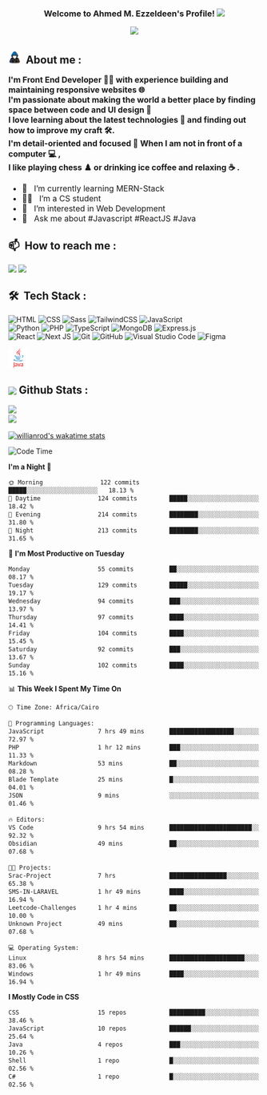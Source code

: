 <h3 align="center">
  Welcome to Ahmed M. Ezzeldeen's Profile!
  <img src="https://media.giphy.com/media/hvRJCLFzcasrR4ia7z/giphy.gif" width="28">
</h3>

<!-- Typing SVG by DenverCoder1 - https://github.com/DenverCoder1/readme-typing-svg -->
<p align="center">
  <a href="https://github.com/DenverCoder1/readme-typing-svg"><img src="https://readme-typing-svg.herokuapp.com/?lines=I'm%20Junior%20Software%20Engineer%20👨‍💻;I'm%20Front-End%20developer;Always%20learning%20new%20things&font=Fira%20Code&center=true&width=440&height=45&color=2196f3&vCenter=true&size=24"></a>
</p>

## <img src ="https://github.com/0xAbdulKhalid/0xAbdulKhalid/raw/main/assets/mdImages/about_me.gif" width=25px> &nbsp;About me :

<p Style="font-size:16px; font-weight:bold; ">
I'm Front End Developer 🧑‍💻 with experience building and maintaining responsive websites 🌐<br>
I'm passionate about making the world a better place by finding space between code and UI design 🎨<br>
I love learning about the latest technologies 🚀 and finding out how to improve my craft 🛠️.<br> I'm detail-oriented and focused 🤏 
When I am not in front of a computer 💻️ ,<br> I like playing chess ♟️ or drinking ice coffee and relaxing ☕️ .
</p>

<ul style="font-size:16px">
<li>🌱 &nbsp; I’m currently learning MERN-Stack</li>
<li>👨‍💻 &nbsp; I’m a CS student</li>
<li>👀 &nbsp; I’m interested in Web Development</li>
<li>💬 &nbsp; Ask me about #Javascript #ReactJS #Java</li>
</ul>

## 📫 &nbsp;How to reach me :

<a href="https://www.linkedin.com/in/ahmed3zzeldeen/" target="_blank"><img src="https://img.shields.io/badge/-Ahmed%20M.%20Ezzeldeen-0077B5?style=for-the-badge&logo=Linkedin&logoColor=white"/></a>
<a href="https://telegram.me/Ahmed3zzeldeen" target="_blank"><img src="https://img.shields.io/badge/-Ahmed%20M.%20Ezzeldeen-0077B5?style=for-the-badge&logo=Telegram&logoColor=white"/></a>

## 🛠 &nbsp;Tech Stack :

![HTML](https://img.shields.io/badge/HTML5-E34F26?style=for-the-badge&logo=html5&logoColor=white) ![CSS](https://img.shields.io/badge/CSS3-1572B6?style=for-the-badge&logo=css3&logoColor=white) ![Sass](https://img.shields.io/badge/Sass-CC6699?style=for-the-badge&logo=sass&logoColor=white) ![TailwindCSS](https://img.shields.io/badge/tailwindcss-%2338B2AC.svg?style=for-the-badge&logo=tailwind-css&logoColor=white) ![JavaScript](https://img.shields.io/badge/JavaScript-323330?style=for-the-badge&logo=javascript&logoColor=F7DF1E) </br> ![Python](https://img.shields.io/badge/Python-FFD43B?style=for-the-badge&logo=python&logoColor=blue) ![PHP](https://img.shields.io/badge/PHP-777BB4?style=for-the-badge&logo=php&logoColor=white) ![TypeScript](https://img.shields.io/badge/typescript-%23007ACC.svg?style=for-the-badge&logo=typescript&logoColor=white) ![MongoDB](https://img.shields.io/badge/MongoDB-%234ea94b.svg?style=for-the-badge&logo=mongodb&logoColor=white) ![Express.js](https://img.shields.io/badge/express.js-%23404d59.svg?style=for-the-badge&logo=express&logoColor=%2361DAFB) </br> ![React](https://img.shields.io/badge/react-%2320232a.svg?style=for-the-badge&logo=react&logoColor=%2361DAFB) ![Next JS](https://img.shields.io/badge/Next-black?style=for-the-badge&logo=next.js&logoColor=white) ![Git](https://img.shields.io/badge/GIT-E44C30?style=for-the-badge&logo=git&logoColor=white) ![GitHub](https://img.shields.io/badge/GitHub-100000?style=for-the-badge&logo=github&logoColor=white) ![Visual Studio Code](https://img.shields.io/badge/VSCode-0078D4?style=for-the-badge&logo=visual%20studio%20code&logoColor=white) ![Figma](https://img.shields.io/badge/figma-%23F24E1E.svg?style=for-the-badge&logo=figma&logoColor=white)&nbsp;

<a href="https://www.java.com" target="_blank"> <img src="https://raw.githubusercontent.com/devicons/devicon/master/icons/java/java-original-wordmark.svg" alt="java" width="40" height="40"/></a>

<!-- ![Figma](https://img.shields.io/badge/figma-05122A.svg?style=for-the-badge&logo=figma&logoColor=white) -->

## <img src = "https://media.giphy.com/media/iY8CRBdQXODJSCERIr/giphy.gif" align="center" width ="30px"> Github Stats :

![](https://github-readme-stats.vercel.app/api?username=Ahmed3zzeldeen&theme=tokyonight&hide_border=false&include_all_commits=false&count_private=false)<br/>
![](https://github-readme-streak-stats.herokuapp.com/?user=Ahmed3zzeldeen&theme=tokyonight&hide_border=false)<br/>

[![willianrod's wakatime stats](https://github-readme-stats.vercel.app/api/wakatime?username=ahmed3zzeldeen&layout=compact)](https://github.com/anuraghazra/github-readme-stats)

<!--START_SECTION:waka-->
![Code Time](http://img.shields.io/badge/Code%20Time-835%20hrs%2042%20mins-blue)

**I'm a Night 🦉** 

```text
🌞 Morning                122 commits         █████░░░░░░░░░░░░░░░░░░░░   18.13 % 
🌆 Daytime                124 commits         █████░░░░░░░░░░░░░░░░░░░░   18.42 % 
🌃 Evening                214 commits         ████████░░░░░░░░░░░░░░░░░   31.80 % 
🌙 Night                  213 commits         ████████░░░░░░░░░░░░░░░░░   31.65 % 
```
📅 **I'm Most Productive on Tuesday** 

```text
Monday                   55 commits          ██░░░░░░░░░░░░░░░░░░░░░░░   08.17 % 
Tuesday                  129 commits         █████░░░░░░░░░░░░░░░░░░░░   19.17 % 
Wednesday                94 commits          ███░░░░░░░░░░░░░░░░░░░░░░   13.97 % 
Thursday                 97 commits          ████░░░░░░░░░░░░░░░░░░░░░   14.41 % 
Friday                   104 commits         ████░░░░░░░░░░░░░░░░░░░░░   15.45 % 
Saturday                 92 commits          ███░░░░░░░░░░░░░░░░░░░░░░   13.67 % 
Sunday                   102 commits         ████░░░░░░░░░░░░░░░░░░░░░   15.16 % 
```


📊 **This Week I Spent My Time On** 

```text
🕑︎ Time Zone: Africa/Cairo

💬 Programming Languages: 
JavaScript               7 hrs 49 mins       ██████████████████░░░░░░░   72.97 % 
PHP                      1 hr 12 mins        ███░░░░░░░░░░░░░░░░░░░░░░   11.33 % 
Markdown                 53 mins             ██░░░░░░░░░░░░░░░░░░░░░░░   08.28 % 
Blade Template           25 mins             █░░░░░░░░░░░░░░░░░░░░░░░░   04.01 % 
JSON                     9 mins              ░░░░░░░░░░░░░░░░░░░░░░░░░   01.46 % 

🔥 Editors: 
VS Code                  9 hrs 54 mins       ███████████████████████░░   92.32 % 
Obsidian                 49 mins             ██░░░░░░░░░░░░░░░░░░░░░░░   07.68 % 

🐱‍💻 Projects: 
Srac-Project             7 hrs               ████████████████░░░░░░░░░   65.38 % 
SMS-IN-LARAVEL           1 hr 49 mins        ████░░░░░░░░░░░░░░░░░░░░░   16.94 % 
Leetcode-Challenges      1 hr 4 mins         ██░░░░░░░░░░░░░░░░░░░░░░░   10.00 % 
Unknown Project          49 mins             ██░░░░░░░░░░░░░░░░░░░░░░░   07.68 % 

💻 Operating System: 
Linux                    8 hrs 54 mins       █████████████████████░░░░   83.06 % 
Windows                  1 hr 49 mins        ████░░░░░░░░░░░░░░░░░░░░░   16.94 % 
```

**I Mostly Code in CSS** 

```text
CSS                      15 repos            ██████████░░░░░░░░░░░░░░░   38.46 % 
JavaScript               10 repos            ██████░░░░░░░░░░░░░░░░░░░   25.64 % 
Java                     4 repos             ███░░░░░░░░░░░░░░░░░░░░░░   10.26 % 
Shell                    1 repo              █░░░░░░░░░░░░░░░░░░░░░░░░   02.56 % 
C#                       1 repo              █░░░░░░░░░░░░░░░░░░░░░░░░   02.56 % 
```




<!--END_SECTION:waka-->
